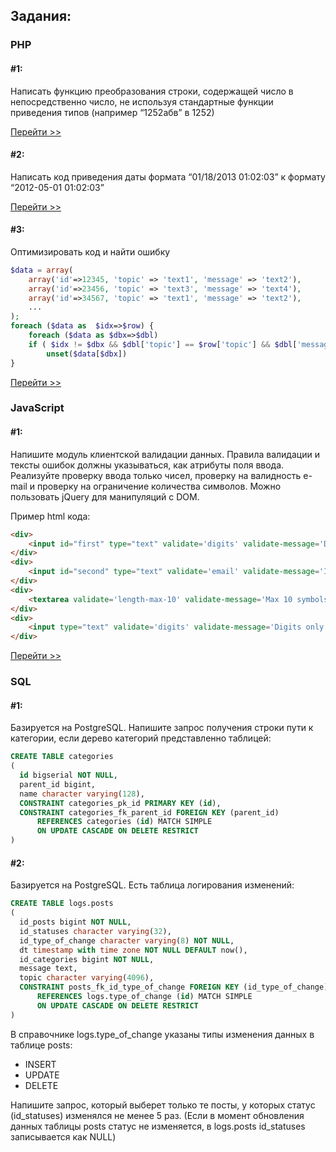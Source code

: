 ## Задания:

### PHP

#### #1:

Написать функцию преобразования строки, содержащей число в непосредственно число, не используя стандартные функции приведения типов (например “1252абв” в 1252)

[Перейти >>](https://github.com/nedzelskiy/job-interview/tree/master/many/php/%231)

#### #2:

Написать код приведения даты формата “01/18/2013 01:02:03” к формату “2012-05-01 01:02:03”

[Перейти >>](https://github.com/nedzelskiy/job-interview/tree/master/many/php/%232)

#### #3:

Оптимизировать код и найти ошибку

```php
$data = array(
    array('id'=>12345, 'topic' => 'text1', 'message' => 'text2'),
    array('id'=>23456, 'topic' => 'text3', 'message' => 'text4'),
    array('id'=>34567, 'topic' => 'text1', 'message' => 'text2'),
    ...
);
foreach ($data as  $idx=>$row) {
    foreach ($data as $dbx=>$dbl)
	if ( $idx != $dbx && $dbl['topic'] == $row['topic'] && $dbl['message'] == $row['message'] )
	    unset($data[$dbx])
}
```

[Перейти >>](https://github.com/nedzelskiy/job-interview/tree/master/many/php/%233)

### JavaScript

#### #1:

Напишите модуль клиентской валидации данных. Правила валидации и тексты ошибок должны указываться, как атрибуты поля ввода. Реализуйте проверку ввода только чисел, проверку на валидность e-mail и проверку на ограничение количества символов. Можно пользовать jQuery для манипуляций с DOM.

Пример html кода:

```html
<div>
    <input id="first" type="text" validate='digits' validate-message='Digits only'>
</div>
<div>
    <input id="second" type="text" validate='email' validate-message='Invalid email'>
</div>
<div>
    <textarea validate='length-max-10' validate-message='Max 10 symbols'></textarea>
</div>
<div>
    <input type="text" validate='digits' validate-message='Digits only'>
</div>
```
[Перейти >>](https://github.com/nedzelskiy/job-interview/tree/master/many/js/%231)

### SQL

#### #1:

Базируется на PostgreSQL. Напишите запрос получения строки пути к категории, если дерево категорий представленно таблицей:

```sql
CREATE TABLE categories
(
  id bigserial NOT NULL,
  parent_id bigint,
  name character varying(128),
  CONSTRAINT categories_pk_id PRIMARY KEY (id),
  CONSTRAINT categories_fk_parent_id FOREIGN KEY (parent_id)
      REFERENCES categories (id) MATCH SIMPLE
      ON UPDATE CASCADE ON DELETE RESTRICT
)
```
#### #2:

Базируется на PostgreSQL. Есть таблица логирования изменений:

```sql
CREATE TABLE logs.posts
(
  id_posts bigint NOT NULL,
  id_statuses character varying(32),
  id_type_of_change character varying(8) NOT NULL,
  dt timestamp with time zone NOT NULL DEFAULT now(),
  id_categories bigint NOT NULL,
  message text,
  topic character varying(4096),
  CONSTRAINT posts_fk_id_type_of_change FOREIGN KEY (id_type_of_change)
      REFERENCES logs.type_of_change (id) MATCH SIMPLE
      ON UPDATE CASCADE ON DELETE RESTRICT
)
```

В справочнике logs.type_of_change указаны типы изменения данных в таблице posts:
- INSERT
- UPDATE
- DELETE

Напишите запрос, который выберет только те посты, у которых статус (id_statuses) изменялся не менее 5 раз. (Если в момент обновления данных таблицы posts статус не изменяется, в logs.posts id_statuses записывается как NULL)
